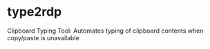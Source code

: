 # type2rdp
Clipboard Typing Tool: Automates typing of clipboard contents when copy/paste is unavailable
